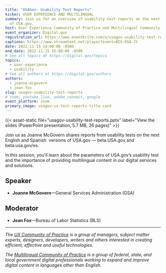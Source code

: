 ```yaml
---
title: "USAGov: Usability Test Reports"
kicker: USER EXPERIENCE AND MULTILINGUAL
summary: Join us for an overview of usability test reports on the next version
  of USA.gov.
host: User Experience Community of Practice and Multilingual Community of Practice
event_organizer: Digital.gov
registration_url: https://www.eventbrite.com/e/usagov-usability-test-reports-tickets-464623089167
captions: https://www.streamtext.net/player?event=BIS-GSA-JY
date: 2022-11-15 14:00:00 -0500
end_date: 2022-11-15 15:00:00 -0500
# See all topics at https://digital.gov/topics
topics:
  - user-experience
  - usability
# See all authors at https://digital.gov/authors
authors:
  - joanne-mcgovern
  - jean-fox
slug: usagov-usability-test-reports
# zoom, youtube_live, adobe_connect, google
event_platform: zoom
primary_image: usagov-ux-test-reports-title-card
---
```


{{< asset-static file="usagov-usability-test-reports.pptx" label="View the slides (PowerPoint presentation, 5.7 MB, 26 pages)" >}}

Join us as Joanne McGovern shares reports from usability tests on the next English and Spanish  versions of USA.gov — beta.USA.gov and beta.usa.gov/es.

In this session, you'll learn about the parameters of USA.gov’s usability test and the importance of providing multilingual content in our digital services and solutions.

## Speaker

- **Joanne McGovern**&mdash;General Services Administration (GSA)

## Moderator

- **Jean Fox**&mdash;Bureau of Labor Statistics (BLS)

---

_The [UX Community of Practice](https://digital.gov/communities/user-experience/) is a group of managers, subject matter experts, designers, developers, writers and others interested in creating efficient, effective and useful technologies._

_The [Multilingual Community of Practice](https://digital.gov/communities/multilingual/) is a group of federal, state, and local government digital professionals working to expand and improve digital content in languages other than English._

